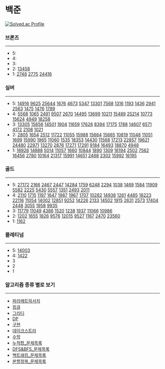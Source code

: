 # 백준


[![Solved.ac Profile](http://mazassumnida.wtf/api/v2/generate_badge?boj=seonguk52)](https://solved.ac/seonguk52/)


### 브론즈

---
- 5:
- 4:
- 3:
- 2:
[13458](%EC%88%98%ED%95%99%2F13458%2F13458.md)
- 1:
[2748](DP%2F%EC%8B%A4%EB%B2%84%2F2748.md)
[2775](DP%2F%EC%8B%A4%EB%B2%84%2F2775%2F2775.md)
[24416](DP%2F%EC%8B%A4%EB%B2%84%2F24416%2F24416.md)


### 실버

---
- 5:
[14916](DP%2F%EC%8B%A4%EB%B2%84%2F14916.md)
[9625](DP%2F%EC%8B%A4%EB%B2%84%2F9625.md)
[25644](DP%2F%EC%8B%A4%EB%B2%84%2F25644%2F25644.md)
[1676](%EC%88%98%ED%95%99%2F1676%2F1676.md)
[4673](%EC%88%98%ED%95%99%2F%EC%8B%A4%EB%B2%84%2F4673%2F4673.md)
[5347](%EC%88%98%ED%95%99%2F%EC%8B%A4%EB%B2%84%2F5347%2F5347.md)
[13301](DP%2F%EC%8B%A4%EB%B2%84%2F13301%2F13301.md)
[7568](%EA%B5%AC%ED%98%84%2F%EB%B8%8C%EB%A1%A0%EC%A6%88%EC%8B%A4%EB%B2%84%2F7568%2F7568.md)
[1316](%EA%B5%AC%ED%98%84%2F%EB%B8%8C%EB%A1%A0%EC%A6%88%EC%8B%A4%EB%B2%84%2F1316%2F1316.md)
[1193](%EC%88%98%ED%95%99%2F%EC%8B%A4%EB%B2%84%2F1193%2F1193.md)
[1436](%EA%B5%AC%ED%98%84%2F%EB%B8%8C%EB%A1%A0%EC%A6%88%EC%8B%A4%EB%B2%84%2F1436%2F1436.md)
[2941](%EA%B5%AC%ED%98%84%2F%EB%B8%8C%EB%A1%A0%EC%A6%88%EC%8B%A4%EB%B2%84%2F2941%2F2941.md)
[2563](%EA%B5%AC%ED%98%84%2F%EB%B8%8C%EB%A1%A0%EC%A6%88%EC%8B%A4%EB%B2%84%2F2563%2F2563.md)
[1475](%EA%B5%AC%ED%98%84%2F%EB%B8%8C%EB%A1%A0%EC%A6%88%EC%8B%A4%EB%B2%84%2F1475%2F1475.md)
[1476](%EC%88%98%ED%95%99%2F%EC%8B%A4%EB%B2%84%2F1476%2F1476.md)
[1789](%EC%88%98%ED%95%99%2F%EC%8B%A4%EB%B2%84%2F1789%2F1789.md)
- 4:
[5568](%EB%B0%B1%ED%8A%B8%EB%9E%98%ED%82%B9%2F5568%2F5568.md)
[1065](%EC%88%98%ED%95%99%2F1065%2F1065.md)
[2491](DP%2F%EC%8B%A4%EB%B2%84%2F2491%2F2491.md)
[9507](DP%2F%EC%8B%A4%EB%B2%84%2F9507%2F9507.md)
[2670](DP%2F%EC%8B%A4%EB%B2%84%2F2670%2F2670.md)
[14495](DP%2F%EC%8B%A4%EB%B2%84%2F14495%2F14495.md)
[13699](DP%2F%EC%8B%A4%EB%B2%84%2F13699%2F13699.md)
[10211](DP%2F%EC%8B%A4%EB%B2%84%2F10211%2F10211.md)
[15489](DP%2F%EC%8B%A4%EB%B2%84%2F15489%2F15489.md)
[25214](DP%2F%EC%8B%A4%EB%B2%84%2F25214%2F25214.md)
[10773](%EC%9E%90%EB%A3%8C%EA%B5%AC%EC%A1%B0%2F%EC%8A%A4%ED%83%9D%2F10773%2F10773.md)
[15624](DP%2F%EC%8B%A4%EB%B2%84%2F15624%2F15624.md)
[4949](%EC%9E%90%EB%A3%8C%EA%B5%AC%EC%A1%B0%2F%EC%8A%A4%ED%83%9D%2F4949%2F4949.md)
[18258](%EC%9E%90%EB%A3%8C%EA%B5%AC%EC%A1%B0%2F%ED%81%90%2F18258%2F18258.md)
- 3:
[13305](그리디/13305/13305.md)
[15656](%EB%B0%B1%ED%8A%B8%EB%9E%98%ED%82%B9%2F15656%2F15656.md)
[14501](DP%2F14501%2F14501.md)
[1904](DP%2F%EC%8B%A4%EB%B2%84%2F1904%2F1904.md)
[11659](%EB%88%84%EC%A0%81%ED%95%A9%2F11659%2F11659.md)
[17626](DP%2F%EC%8B%A4%EB%B2%84%2F17626)
[8394](DP%2F%EC%8B%A4%EB%B2%84%2F8394%2F8394.md)
[17175](DP%2F%EC%8B%A4%EB%B2%84%2F17175%2F17175.md)
[1788](DP%2F%EC%8B%A4%EB%B2%84%2F1788%2F1788.md)
[14607](DP%2F%EC%8B%A4%EB%B2%84%2F14607%2F14607.md)
[6571](DP%2F%EC%8B%A4%EB%B2%84%2F6571%2F6571.md)
[4172](DP%2F%EC%8B%A4%EB%B2%84%2F4172%2F4172.md)
[2108](%EC%88%98%ED%95%99%2F%EC%8B%A4%EB%B2%84%2F2108%2F2108.md)
[1021](%EC%9E%90%EB%A3%8C%EA%B5%AC%EC%A1%B0%2F%ED%81%90%2F1021%2F1021.md)
- 2:
[2805](파라메트릭서치/2805/2805.md)
[1654](파라메트릭서치/1654/1654.md)
[2512](파라메트릭서치/2512/2512.md)
[11722](DP%2F%EB%B6%80%EB%B6%84%EC%88%98%EC%97%B4%2F11722%2F11722.md)
[11055](DP%2F%EB%B6%80%EB%B6%84%EC%88%98%EC%97%B4%2F11055%2F11055.md)
[15988](DP%2F%EC%8B%A4%EB%B2%84%2F15988.md)
[15664](%EB%B0%B1%ED%8A%B8%EB%9E%98%ED%82%B9%2F%EC%8B%A4%EB%B2%84%2F15664%2F15664.md)
[15665](%EB%B0%B1%ED%8A%B8%EB%9E%98%ED%82%B9%2F%EC%8B%A4%EB%B2%84%2F15665%2F15665.md)
[10819](%EB%B0%B1%ED%8A%B8%EB%9E%98%ED%82%B9%2F%EC%8B%A4%EB%B2%84%2F10819%2F10819.md)
[11048](DP%2F%EC%8B%A4%EB%B2%84%2F11048%2F11048.md)
[11051](%EA%B5%AC%ED%98%84%2F%EB%B8%8C%EB%A1%A0%EC%A6%88%EC%8B%A4%EB%B2%84%2F11051%2F11051.md)
[1699](DP%2F%EC%8B%A4%EB%B2%84%2F1699%2F1699.md)
[15990](DP%2F%EC%8B%A4%EB%B2%84%2F15990%2F15990.md)
[1965](DP%2F%EC%8B%A4%EB%B2%84%2F1965%2F1965.md)
[11060](DP%2F%EC%8B%A4%EB%B2%84%2F11060%2F11060.md)
[1535](DP%2F%EB%B0%B0%EB%82%AD%EB%AC%B8%EC%A0%9C%2F1535.md)
[18353](DP%2F%EC%8B%A4%EB%B2%84%2F18353%2F18353.md)
[14430](DP%2F%EC%8B%A4%EB%B2%84%2F14430%2F14430.md)
[11568](DP%2F%EC%8B%A4%EB%B2%84%2F11568%2F11568.md)
[17213](DP%2F%EC%8B%A4%EB%B2%84%2F17213%2F17213.md)
[22857](DP%2F%EB%B6%80%EB%B6%84%EC%88%98%EC%97%B4%2F22857%2F22857.md)
[19621](DP%2F%EC%8B%A4%EB%B2%84%2F19621%2F19621.md)
[24480](DFS%26BFS%2FDFS%2F24480%2F24480.md)
[22971](DP%2F%EC%8B%A4%EB%B2%84%2F22971%2F22971.md)
[13270](DP%2F%EC%8B%A4%EB%B2%84%2F13270%2F13270.md)
[2876](DP%2F%EC%8B%A4%EB%B2%84%2F2876%2F2876.md)
[17271](DP%2F%EC%8B%A4%EB%B2%84%2F17271%2F17271.md)
[17291](DP%2F%EC%8B%A4%EB%B2%84%2F17291%2F17291.md)
[9184](DP%2F%EC%8B%A4%EB%B2%84%2F9184%2F9184.md)
[16493](DP%2F%EC%8B%A4%EB%B2%84%2F16493%2F16493.md)
[18870](%EC%88%98%ED%95%99%2F%EC%8B%A4%EB%B2%84%2F18870%2F18870.md)
[4948](%EC%88%98%ED%95%99%2F%EC%8B%A4%EB%B2%84%2F4948%2F4948.md)
- 1:
[16926](%EA%B5%AC%ED%98%84%2F16926%2F16926.md)
[14888](%EB%B0%B1%ED%8A%B8%EB%9E%98%ED%82%B9%2F14888%2F14888.md)
[5014](DFS%26BFS%2FBFS%2F5014%2F5014.md)
[11057](DP%2F%EC%8B%A4%EB%B2%84%2F11057%2F11057.md)
[1660](DP%2F%EC%8B%A4%EB%B2%84%2F1660%2F1660.md)
[10844](DP%2F%EC%8B%A4%EB%B2%84%2F10844%2F10844.md)
[1890](DP%2F%EC%8B%A4%EB%B2%84%2F1890%2F1890.md)
[1309](DP%2F%EC%8B%A4%EB%B2%84%2F1309%2F1309.md)
[16194](DP%2F%EC%8B%A4%EB%B2%84%2F16194%2F16194.md)
[2502](DP%2F%EC%8B%A4%EB%B2%84%2F2502%2F2502.md)
[7562](DFS%26BFS%2FBFS%2F7562%2F7562.md)
[16456](DP%2F%EC%8B%A4%EB%B2%84%2F16456%2F16456.md)
[2780](DP%2F2%EC%B0%A8%EC%9B%90%2F2780%2F2780.md)
[10164](DP%2F%EC%8B%A4%EB%B2%84%2F10164%2F10164.md)
[21317](DP%2F%EC%8B%A4%EB%B2%84%2F21317%2F21317.md)
[15991](DP%2F%EC%8B%A4%EB%B2%84%2F15991%2F15991.md)
[14651](DP%2F%EC%8B%A4%EB%B2%84%2F14651%2F14651.md)
[2468](DFS%26BFS%2FDFS%2F2468%2F2468.md)
[2302](DP%2F%EC%8B%A4%EB%B2%84%2F2302%2F2302.md)
[15992](DP%2F%EC%8B%A4%EB%B2%84%2F15992%2F15992.md)
[16195](DP%2F%EC%8B%A4%EB%B2%84%2F16195%2F16195.md)
### 골드

---

- 5:
[27172](%EC%88%98%ED%95%99%2F27172%2F27172.md)
[2166](%EC%88%98%ED%95%99%2F%EA%B8%B0%ED%95%98%ED%95%99%2F2166%2F2166.md)
[2467](%EC%9D%B4%EB%B6%84%ED%83%90%EC%83%89%2F%ED%88%AC%ED%8F%AC%EC%9D%B8%ED%84%B0%2F2467.md)
[2447](%EB%B6%84%ED%95%A0%EC%A0%95%EB%B3%B5%2F2447%2F2447.md)
[14284](%EB%8D%B0%EC%9D%B4%ED%81%AC%EC%8A%A4%ED%8A%B8%EB%9D%BC%2F14284%2F14284.md)
[1759](%EB%B0%B1%ED%8A%B8%EB%9E%98%ED%82%B9%2F1759%2F1759.md)
[6248](%EB%8D%B0%EC%9D%B4%ED%81%AC%EC%8A%A4%ED%8A%B8%EB%9D%BC%2F6248%2F6248.md)
[2294](DP%2F2294%2F2294.md)
[1038](%EB%B0%B1%ED%8A%B8%EB%9E%98%ED%82%B9%2F1038%2F1038.md)
[1469](%EB%B0%B1%ED%8A%B8%EB%9E%98%ED%82%B9%2F1469%2F1469.md)
[1584](%EB%8D%B0%EC%9D%B4%ED%81%AC%EC%8A%A4%ED%8A%B8%EB%9D%BC%2F4%EB%B0%A9%ED%96%A5%2F1584%2F1584.md)
[11909](%EB%8D%B0%EC%9D%B4%ED%81%AC%EC%8A%A4%ED%8A%B8%EB%9D%BC%2F4%EB%B0%A9%ED%96%A5%2F11909%2F11909.md)
[5582](DP%2F%EB%B6%80%EB%B6%84%EC%88%98%EC%97%B4%2F5582%2F5582.md)
[2225](DP%2F2225%2F2225.md)
[5430](%EA%B5%AC%ED%98%84%2F5430%2F5430.md)
[5557](DP%2F2%EC%B0%A8%EC%9B%90%2F5557%2F5557.md)
[1351](DP%2F1351%2F1351.md)
[2493](%EC%9E%90%EB%A3%8C%EA%B5%AC%EC%A1%B0%2F%EC%8A%A4%ED%83%9D%2F2493%2F2493.md)
[2011](DP%2F%EB%AC%B8%EC%9E%90%EC%97%B4%2F2011%2F2011.md)
- 4:
[2110](파라메트릭서치/2110/2110.md)
[1715](힙큐/1715/1715.md)
[1197](%EC%B5%9C%EC%86%8C%EC%8A%A4%ED%8C%A8%EB%8B%9D%ED%8A%B8%EB%A6%AC%2F1197%2F1197.md)
[1647](%EC%B5%9C%EC%86%8C%EC%8A%A4%ED%8C%A8%EB%8B%9D%ED%8A%B8%EB%A6%AC%2F1647%2F1647.md)
[1987](DFS%26BFS%2FDFS%2F1987%2F1987.md)
[1967](DFS%26BFS%2FDFS%2F1967%2F1967.py)
[1707](DFS%26BFS%2FDFS%2F1707%2F1707.md)
[10282](%EB%8D%B0%EC%9D%B4%ED%81%AC%EC%8A%A4%ED%8A%B8%EB%9D%BC%2F10282%2F10282.md)
[14938](%EB%8D%B0%EC%9D%B4%ED%81%AC%EC%8A%A4%ED%8A%B8%EB%9D%BC%2F14938%2F14938.md)
[1261](%EB%8D%B0%EC%9D%B4%ED%81%AC%EC%8A%A4%ED%8A%B8%EB%9D%BC%2F1261%2F1261.md)
[4485](%EB%8D%B0%EC%9D%B4%ED%81%AC%EC%8A%A4%ED%8A%B8%EB%9D%BC%2F4485%2F4485.md)
[18223](%EB%8D%B0%EC%9D%B4%ED%81%AC%EC%8A%A4%ED%8A%B8%EB%9D%BC%2F18223%2F18223.md)
[22116](%EB%8D%B0%EC%9D%B4%ED%81%AC%EC%8A%A4%ED%8A%B8%EB%9D%BC%2F22116%2F22116.md)
[11054](DP%2F%EB%B6%80%EB%B6%84%EC%88%98%EC%97%B4%2F11054%2F11054.md)
[14002](DP%2F%EB%B6%80%EB%B6%84%EC%88%98%EC%97%B4%2F14002%2F14002.md)
[12851](DFS%26BFS%2FBFS%2F12851%2F12851.md)
[9252](DP%2FLCS%2F9252%2F9252.md)
[14226](DP%2F14226%2F14226.md)
[2133](DP%2F2133%2F2133.md)
[14502](DFS%26BFS%2FBFS%2F14502%2F14502.md)
[1915](DP%2F2%EC%B0%A8%EC%9B%90%2F1915%2F1915.md)
[2631](DP%2F2631%2F2631.md)
[2573](DFS%26BFS%2FBFS%2F2573%2F2573.md)
[17404](DP%2F17404%2F17404.md)
[2448](%EC%88%98%ED%95%99%2F%EA%B8%B0%ED%95%98%ED%95%99%2F2448%2F2448.md)
[3055](DFS%26BFS%2FBFS%2F3055%2F3055.md)
[1958](DP%2F1958%2F1958.md)
[9935](%EC%9E%90%EB%A3%8C%EA%B5%AC%EC%A1%B0%2F%EC%8A%A4%ED%83%9D%2F9935%2F9935.md)
- 3:
[11779](%EB%8D%B0%EC%9D%B4%ED%81%AC%EC%8A%A4%ED%8A%B8%EB%9D%BC%2F11779%2F11779.md)
[11049](DP%2F11049%2F11049.md)
[4386](%EC%B5%9C%EC%86%8C%EC%8A%A4%ED%8C%A8%EB%8B%9D%ED%8A%B8%EB%A6%AC%2F4386%2F4386.md)
[1520](DFS%26BFS%2FDFS%2F1520%2F1520.md)
[1238](%EB%8D%B0%EC%9D%B4%ED%81%AC%EC%8A%A4%ED%8A%B8%EB%9D%BC%2F1238%2F1238.md)
[1937](DP%2F2%EC%B0%A8%EC%9B%90%2F1937%2F1937.md)
[11066](DP%2F11066%2F11066.md)
[10986](%EB%88%84%EC%A0%81%ED%95%A9%2F10986%2F10986.md)
- 2:
[1202](그리디/1202/1202.md)
[1655](힙큐/1655/1655.md)
[1826](그리디/1826/1826.md)
[9576](그리디/9576/9576.md)
[12015](%EC%9D%B4%EB%B6%84%ED%83%90%EC%83%89%2F12015%2F12015.md)
[9527](%EB%88%84%EC%A0%81%ED%95%A9%2F9527%2F9527.md)
[1167](DFS%26BFS%2FDFS%2F1167%2F1167.md)
[2470](%EC%9D%B4%EB%B6%84%ED%83%90%EC%83%89%2F%ED%88%AC%ED%8F%AC%EC%9D%B8%ED%84%B0%2F2470%2F2470.md)
[23560](DP%2F%EC%8B%A4%EB%B2%84%2F23560%2F23560.md)
- 1:
[1162](%EB%8D%B0%EC%9D%B4%ED%81%AC%EC%8A%A4%ED%8A%B8%EB%9D%BC%2F1162%2F1162.md)


### 플레티넘

---

- 5:
[14003](%EC%9D%B4%EB%B6%84%ED%83%90%EC%83%89%2F14003%2F14003.md)
- 4:
[1422](%EA%B7%B8%EB%A6%AC%EB%94%94%2F1422%2F1422.md)
- 3
- 2
- 1


### 알고리즘 종류 별로 보기

---

- [파라메트릭서치](파라메트릭서치/파라메트릭서치_문제목록.md)
- [힙큐](힙큐/힙큐_문제목록.md)
- [그리디](그리디/그리디_문제목록.md)
- [DP](DP%2FDP_%EB%AC%B8%EC%A0%9C%EB%AA%A9%EB%A1%9D.md)
- [구현](%EA%B5%AC%ED%98%84%2F%EA%B5%AC%ED%98%84_%EB%AC%B8%EC%A0%9C%EB%AA%A9%EB%A1%9D.md)
- [데이크스트라](%EB%8D%B0%EC%9D%B4%ED%81%AC%EC%8A%A4%ED%8A%B8%EB%9D%BC%2F%EB%8D%B0%EC%9D%B4%ED%81%AC%EC%8A%A4%ED%8A%B8%EB%9D%BC_%EB%AC%B8%EC%A0%9C%EB%AA%A9%EB%A1%9D.md)
- [수학](%EC%88%98%ED%95%99)
- [누적합_문제목록](%EB%88%84%EC%A0%81%ED%95%A9%2F%EB%88%84%EC%A0%81%ED%95%A9_%EB%AC%B8%EC%A0%9C%EB%AA%A9%EB%A1%9D.md)
- [DFS&BFS_문제목록](DFS%26BFS%2FDFS%26BFS_%EB%AC%B8%EC%A0%9C%EB%AA%A9%EB%A1%9D.md)
- [백트래킹_문제목록](%EB%B0%B1%ED%8A%B8%EB%9E%98%ED%82%B9%2F%EB%B0%B1%ED%8A%B8%EB%9E%98%ED%82%B9_%EB%AC%B8%EC%A0%9C%EB%AA%A9%EB%A1%9D.md)
- [분할정복_문제목록](%EB%B6%84%ED%95%A0%EC%A0%95%EB%B3%B5%2F%EB%B6%84%ED%95%A0%EC%A0%95%EB%B3%B5_%EB%AC%B8%EC%A0%9C%EB%AA%A9%EB%A1%9D.md)